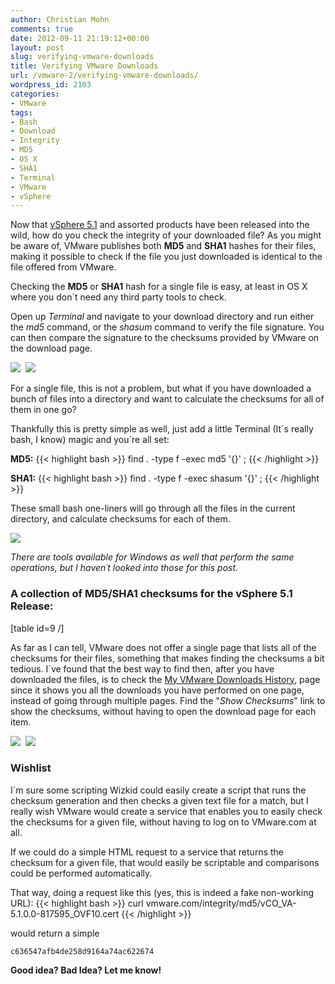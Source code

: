 ```yaml
---
author: Christian Mohn
comments: true
date: 2012-09-11 21:19:12+00:00
layout: post
slug: verifying-vmware-downloads
title: Verifying VMware Downloads
url: /vmware-2/verifying-vmware-downloads/
wordpress_id: 2103
categories:
- VMware
tags:
- Bash
- Download
- Integrity
- MD5
- OS X
- SHA1
- Terminal
- VMware
- vSphere
---
```


Now that [vSphere 5.1](http://www.vmware.com/products/datacenter-virtualization/vsphere/index.html) and assorted products have been released into the wild, how do you check the integrity of your downloaded file? As you might be aware of, VMware publishes both **MD5** and **SHA1** hashes for their files, making it possible to check if the file you just downloaded is identical to the file offered from VMware.

Checking the **MD5** or **SHA1** hash for a single file is easy, at least in OS X where you don´t need any third party tools to check.

Open up _Terminal_ and navigate to your download directory and run either the _md5_ command, or the _shasum_ command to verify the file signature. You can then compare the signature to the checksums provided by VMware on the download page.

[![](/img/VerifyingDownloads-1-300x131.png)](/img/VerifyingDownloads-1.png)  [![](/img/VerifyingDownloads-21-300x57.png)](/img/VerifyingDownloads-21.png)

For a single file, this is not a problem, but what if you have downloaded a bunch of files into a directory and want to calculate the checksums for all of them in one go?

Thankfully this is pretty simple as well, just add a little Terminal (It´s really bash, I know) magic and you´re all set:

**MD5:**
{{< highlight bash >}}
find . -type f -exec md5 '{}' \;
{{< /highlight >}}

**SHA1:**
{{< highlight bash >}}
find . -type f -exec shasum '{}' \;
{{< /highlight >}}

These small bash one-liners will go through all the files in the current directory, and calculate checksums for each of them.

[![](/img/VerifyingDownloads-3-300x131.png)](/img/VerifyingDownloads-3.png)

_There are tools available for Windows as well that perform the same operations, but I haven´t looked into those for this post._


### A collection of MD5/SHA1 checksums for the vSphere 5.1 Release:


[table id=9 /]



As far as I can tell, VMware does not offer a single page that lists all of the checksums for their files, something that makes finding the checksums a bit tedious. I´ve found that the best way to find then, after you have downloaded the files, is to check the [My VMware Downloads History](https://my.vmware.com/group/vmware/my-downloads), page since it shows you all the downloads you have performed on one page, instead of going through multiple pages. Find the "_Show Checksums_" link to show the checksums, without having to open the download page for each item.

[![](/img/VerifyingDownloads-4-300x156.png)](/img/VerifyingDownloads-4.png)  [![](/img/VerifyingDownloads-5-300x176.png)](/img/VerifyingDownloads-5.png)


### Wishlist


I´m sure some scripting Wizkid could easily create a script that runs the checksum generation and then checks a given text file for a match, but I really wish VMware would create a service that enables you to easily check the checksums for a given file, without having to log on to VMware.com at all.

If we could do a simple HTML request to a service that returns the checksum for a given file, that would easily be scriptable and comparisons could be performed automatically.

That way, doing a request like this (yes, this is indeed a fake non-working URL):
{{< highlight bash >}}
curl vmware.com/integrity/md5/vCO_VA-5.1.0.0-817595_OVF10.cert
{{< /highlight >}}


would return a simple

    
    c636547afb4de258d9164a74ac622674


**Good idea? Bad Idea? Let me know!**
